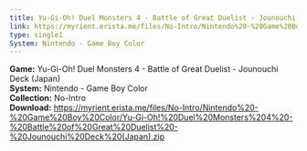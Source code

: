 ```yaml
---
title: Yu-Gi-Oh! Duel Monsters 4 - Battle of Great Duelist - Jounouchi Deck (Japan)
link: https://myrient.erista.me/files/No-Intro/Nintendo%20-%20Game%20Boy%20Color/Yu-Gi-Oh!%20Duel%20Monsters%204%20-%20Battle%20of%20Great%20Duelist%20-%20Jounouchi%20Deck%20(Japan).zip
type: single1
System: Nintendo - Game Boy Color
---
```

<b>Game:</b> Yu-Gi-Oh! Duel Monsters 4 - Battle of Great Duelist - Jounouchi Deck (Japan)<br>
<b>System:</b> Nintendo - Game Boy Color<br>
<b>Collection:</b> No-Intro<br>
<b>Download:</b> https://myrient.erista.me/files/No-Intro/Nintendo%20-%20Game%20Boy%20Color/Yu-Gi-Oh!%20Duel%20Monsters%204%20-%20Battle%20of%20Great%20Duelist%20-%20Jounouchi%20Deck%20(Japan).zip